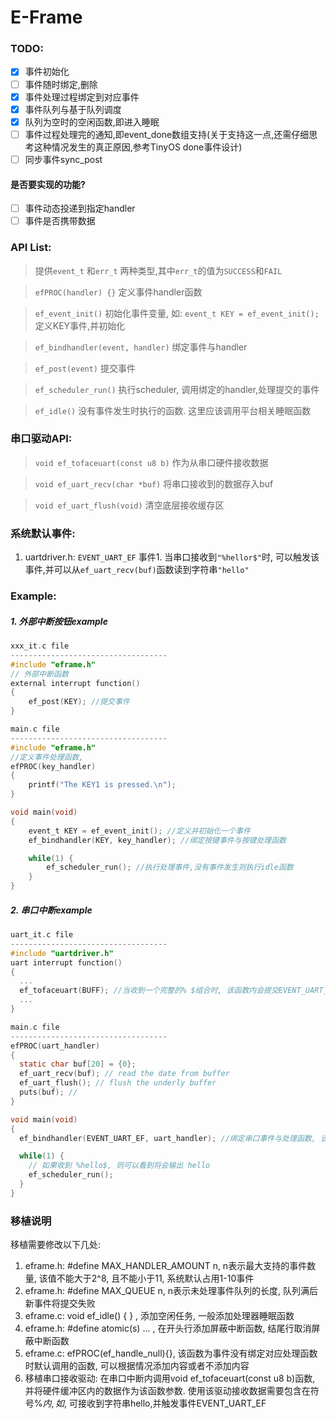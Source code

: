 # E-Frame
### TODO:
 - [X] 事件初始化 
 - [ ] 事件随时绑定,删除
 - [X] 事件处理过程绑定到对应事件 
 - [X] 事件队列与基于队列调度 
 - [X] 队列为空时的空闲函数,即进入睡眠 
 - [ ] 事件过程处理完的通知,即event_done数组支持(关于支持这一点,还需仔细思考这种情况发生的真正原因,参考TinyOS done事件设计)
 - [ ] 同步事件sync_post
#### 是否要实现的功能?
 - [ ] 事件动态投递到指定handler
 - [ ] 事件是否携带数据

### API List:
> 提供`event_t` 和`err_t` 两种类型,其中`err_t`的值为`SUCCESS`和`FAIL`

> `efPROC(handler) {}` 定义事件handler函数

> `ef_event_init()` 初始化事件变量, 如: `event_t KEY = ef_event_init();` 定义KEY事件,并初始化

> `ef_bindhandler(event, handler)` 绑定事件与handler

> `ef_post(event)` 提交事件

> `ef_scheduler_run()` 执行scheduler, 调用绑定的handler,处理提交的事件

> `ef_idle()` 没有事件发生时执行的函数. 这里应该调用平台相关睡眠函数

### 串口驱动API:
> `void ef_tofaceuart(const u8 b)` 作为从串口硬件接收数据

> `void ef_uart_recv(char *buf)` 将串口接收到的数据存入buf

> `void ef_uart_flush(void)` 清空底层接收缓存区


### 系统默认事件:
1. uartdriver.h: `EVENT_UART_EF` 事件1. 当串口接收到`"%hellor$"`时, 可以触发该事件,并可以从`ef_uart_recv(buf)`函数读到字符串`"hello"`


### Example: 
##### 1. 外部中断按钮example 
```C 
xxx_it.c file
-----------------------------------
#include "eframe.h"
// 外部中断函数
external interrupt function()
{
    ef_post(KEY); //提交事件
}

main.c file
-----------------------------------
#include "eframe.h"
//定义事件处理函数,
efPROC(key_handler)
{
    printf("The KEY1 is pressed.\n");
}

void main(void)
{
    event_t KEY = ef_event_init(); //定义并初始化一个事件
    ef_bindhandler(KEY, key_handler); //绑定按键事件与按键处理函数

    while(1) {
        ef_scheduler_run(); //执行处理事件,没有事件发生则执行idle函数
    }
}
```
##### 2. 串口中断example 
```C
uart_it.c file
-----------------------------------
#include "uartdriver.h"
uart interrupt function()
{
  ...
  ef_tofaceuart(BUFF); //当收到一个完整的% $组合时, 该函数内会提交EVENT_UART_EF事件
  ...
}

main.c file
-----------------------------------
efPROC(uart_handler)
{
  static char buf[20] = {0};
  ef_uart_recv(buf); // read the date from buffer
  ef_uart_flush(); // flush the underly buffer
  puts(buf); //
}

void main(void)
{
  ef_bindhandler(EVENT_UART_EF, uart_handler); //绑定串口事件与处理函数, 该事件为内置事件,不需要定义

  while(1) {
    // 如果收到 %hello$, 则可以看到将会输出 hello
    ef_scheduler_run();
  }
}
```

### 移植说明
移植需要修改以下几处:
1. eframe.h: #define MAX_HANDLER_AMOUNT n, n表示最大支持的事件数量, 该值不能大于2^8, 且不能小于11, 系统默认占用1-10事件
2. eframe.h: #define MAX_QUEUE n, n表示未处理事件队列的长度, 队列满后新事件将提交失败
3. eframe.c: void ef_idle() { } , 添加空闲任务, 一般添加处理器睡眠函数
4. eframe.h: #define atomic(s) ... , 在开头行添加屏蔽中断函数, 结尾行取消屏蔽中断函数
5. eframe.c: efPROC(ef_handle_null){}, 该函数为事件没有绑定对应处理函数时默认调用的函数, 可以根据情况添加内容或者不添加内容
6. 移植串口接收驱动: 在串口中断内调用void ef_tofaceuart(const u8 b)函数, 并将硬件缓冲区内的数据作为该函数参数. 使用该驱动接收数据需要包含在符号%$内,如%hello$, 可接收到字符串hello,并触发事件EVENT_UART_EF

